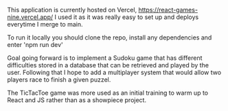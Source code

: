 This application is currently hosted on Vercel, https://react-games-nine.vercel.app/
I used it as it was really easy to set up and deploys everytime I merge to main.

To run it locally you should clone the repo, install any dependencies and enter 'npm run dev'

Goal going forward is to implement a Sudoku game that has different difficulties stored in a database that can be retrieved and played by the user.
Following that I hope to add a multiplayer system that would allow two players race to finish a given puzzel.

The TicTacToe game was more used as an initial training to warm up to React and JS rather than as a showpiece project.
